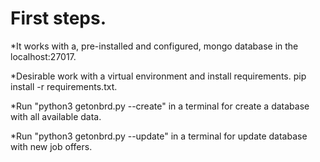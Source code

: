 # First steps.

*It works with a, pre-installed and configured, mongo database in the localhost:27017.

*Desirable work with a virtual environment and install requirements. 
pip install -r requirements.txt.

*Run "python3 getonbrd.py --create" in a terminal for create a database with all available data.

*Run "python3 getonbrd.py --update" in a terminal for update database with new job offers.
